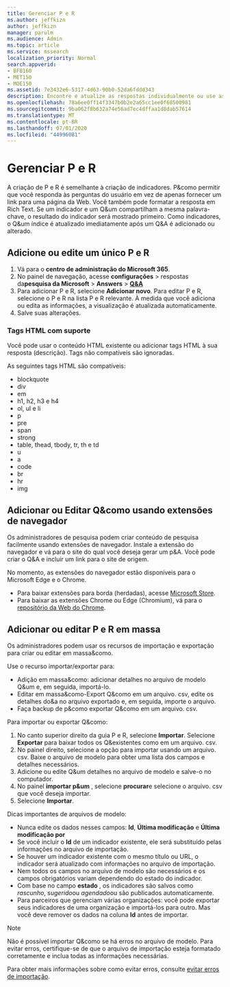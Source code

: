 ```yaml
---
title: Gerenciar P e R
ms.author: jeffkizn
author: jeffkizn
manager: parulm
ms.audience: Admin
ms.topic: article
ms.service: mssearch
localization_priority: Normal
search.appverid:
- BFB160
- MET150
- MOE150
ms.assetid: 7e3432e6-5317-4d63-90b0-52da6fddd343
description: Encontre e atualize as respostas individualmente ou use as ferramentas de pesquisa da Microsoft disponíveis para editar Q&todas ao mesmo tempo.
ms.openlocfilehash: 78a6ee0ff14f3347b0b2e2a65cc1ee0f68500981
ms.sourcegitcommit: 9ba062f8b632a74e56ad7ec4dffaa1d8dab57614
ms.translationtype: MT
ms.contentlocale: pt-BR
ms.lasthandoff: 07/01/2020
ms.locfileid: "44996081"
---
```

# <a name="manage-qas"></a>Gerenciar P e R

A criação de P e R é semelhante à criação de indicadores. P&como permitir que você responda às perguntas do usuário em vez de apenas fornecer um link para uma página da Web. Você também pode formatar a resposta em Rich Text. Se um indicador e um Q&um compartilham a mesma palavra-chave, o resultado do indicador será mostrado primeiro. Como indicadores, o Q&um índice é atualizado imediatamente após um Q&A é adicionado ou alterado.

## <a name="add-or-edit-a-single-qa"></a>Adicione ou edite um único P e R

1. Vá para o **centro de administração do Microsoft 365**.
1. No painel de navegação, acesse **configurações**  >  respostas da**pesquisa da Microsoft**  >  **Answers**  >  [**Q&A**](https://admin.microsoft.com/Adminportal/Home#/MicrosoftSearch/qnas)
1. Para adicionar P e R, selecione **Adicionar novo**.
Para editar P e R, selecione o P e R na lista P e R relevante. À medida que você adiciona ou edita as informações, a visualização é atualizada automaticamente.
1. Salve suas alterações.

### <a name="supported-html-tags"></a>Tags HTML com suporte

Você pode usar o conteúdo HTML existente ou adicionar tags HTML à sua resposta (descrição). Tags não compatíveis são ignoradas.

As seguintes tags HTML são compatíveis:

- blockquote
- div
- em
- h1, h2, h3 e h4
- ol, ul e li
- p
- pre
- span
- strong
- table, thead, tbody, tr, th e td
- u
- a
- code
- br
- hr
- img

## <a name="add-or-edit-qas-using-browser-extensions"></a>Adicionar ou Editar Q&como usando extensões de navegador

Os administradores de pesquisa podem criar conteúdo de pesquisa facilmente usando extensões de navegador. Instale a extensão do navegador e vá para o site do qual você deseja gerar um p&A. Você pode criar o Q&A e incluir um link para o site de origem.

No momento, as extensões do navegador estão disponíveis para o Microsoft Edge e o Chrome.

- Para baixar extensões para borda (herdadas), acesse [Microsoft Store](https://www.microsoft.com/p/microsoft-search-content-creator/9nrqdbcbwq55?activetab=pivot:overviewtab).
- Para baixar as extensões Chrome ou Edge (Chromium), vá para o [repositório da Web do Chrome](https://chrome.google.com/webstore/detail/microsoft-search-content/nocnablpaoeecfmfnjoheefkogmleipm).

## <a name="bulk-add-or-edit-qas"></a>Adicionar ou editar P e R em massa

Os administradores podem usar os recursos de importação e exportação para criar ou editar em massa&como.

Use o recurso importar/exportar para:

- Adição em massa&como: adicionar detalhes no arquivo de modelo Q&um e, em seguida, importá-lo.
- Editar em massa&como-Export Q&como em um arquivo. csv, edite os detalhes do&a no arquivo exportado e, em seguida, importe o arquivo.
- Faça backup de p&como exportar Q&como em um arquivo. csv.

Para importar ou exportar Q&como:

1. No canto superior direito da guia P e R, selecione **Importar**.
Selecione **Exportar** para baixar todos os Q&existentes como em um arquivo. csv.
1. No painel direito, selecione a opção para importar usando um arquivo. csv. Baixe o arquivo de modelo para obter uma lista dos campos e detalhes necessários.
1. Adicione ou edite Q&um detalhes no arquivo de modelo e salve-o no computador.
1. No painel **importar p&um** , selecione **procurar**e selecione o arquivo. csv que você deseja importar.
1. Selecione **Importar**.

Dicas importantes de arquivos de modelo:

- Nunca edite os dados nesses campos: **Id**, **Última modificação** e **Última modificação por**
- Se você incluir o **Id** de um indicador existente, ele será substituído pelas informações no arquivo de importação.
- Se houver um indicador existente com o mesmo título ou URL, o indicador será atualizado com informações no arquivo de importação.
- Nem todos os campos no arquivo de modelo são necessários e os campos obrigatórios variam dependendo do estado do indicador.
- Com base no campo **estado** , os indicadores são salvos como *rascunho*, *sugerido*ou *agendado*ou são publicados automaticamente.
- Para parceiros que gerenciam várias organizações: você pode exportar seus indicadores de uma organização e importá-los para outro. Mas você deve remover os dados na coluna **Id** antes de importar.

> [!NOTE]
> Não é possível importar Q&como se há erros no arquivo de modelo. Para evitar erros, certifique-se de que o arquivo de importação esteja formatado corretamente e inclua todas as informações necessárias.

Para obter mais informações sobre como evitar erros, consulte [evitar erros de importação](manage-bookmarks.md#prevent-import-errors).
